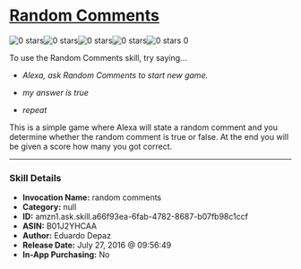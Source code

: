 # [Random Comments](http://alexa.amazon.com/#skills/amzn1.ask.skill.a66f93ea-6fab-4782-8687-b07fb98c1ccf)
![0 stars](../../images/ic_star_border_black_18dp_1x.png)![0 stars](../../images/ic_star_border_black_18dp_1x.png)![0 stars](../../images/ic_star_border_black_18dp_1x.png)![0 stars](../../images/ic_star_border_black_18dp_1x.png)![0 stars](../../images/ic_star_border_black_18dp_1x.png) 0

To use the Random Comments skill, try saying...

* *Alexa, ask Random Comments to start new game.*

* *my answer is true*

* *repeat*

This is a simple game where Alexa will state a random comment and you determine whether the random comment is true or false.  At the end you will be given a score how many you got correct.

***

### Skill Details

* **Invocation Name:** random comments
* **Category:** null
* **ID:** amzn1.ask.skill.a66f93ea-6fab-4782-8687-b07fb98c1ccf
* **ASIN:** B01J2YHCAA
* **Author:** Eduardo Depaz
* **Release Date:** July 27, 2016 @ 09:56:49
* **In-App Purchasing:** No
